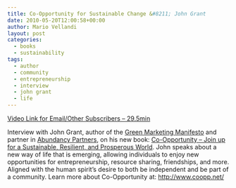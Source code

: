 ```yaml
---
title: Co-Opportunity for Sustainable Change &#8211; John Grant
date: 2010-05-20T12:00:58+00:00
author: Mario Vellandi
layout: post
categories:
  - books
  - sustainability
tags:
  - author
  - community
  - entrepreneurship
  - interview
  - john grant
  - life
---
```

[Video Link for Email/Other Subscribers &#8211; 29.5min](http://vimeo.com/11605187)

Interview with John Grant, author of the [Green Marketing Manifesto](http://www.amazon.com/gp/product/0470723246?ie=UTF8&tag=melodinmarke-20&linkCode=as2&camp=1789&creative=390957&creativeASIN=0470723246) and partner in [Abundancy Partners](http://www.abundancypartners.co.uk/), on his new book: [Co-Opportunity &#8211; Join up for a Sustainable, Resilient, and Prosperous World](http://www.amazon.com/gp/product/0470684364?ie=UTF8&tag=melodinmarke-20&linkCode=as2&camp=1789&creative=390957&creativeASIN=0470684364). John speaks about a new way of life that is emerging, allowing individuals to enjoy new opportunities for entrepreneurship, resource sharing, friendships, and more. Aligned with the human spirit&#8217;s desire to both be independent and be part of a community. Learn more about Co-Opportunity at: <http://www.coopp.net/>
